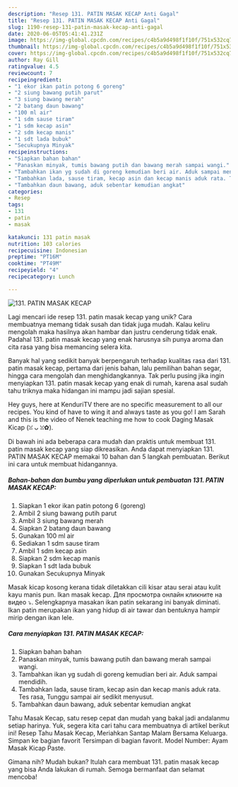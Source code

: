 ```yaml
---
description: "Resep 131. PATIN MASAK KECAP Anti Gagal"
title: "Resep 131. PATIN MASAK KECAP Anti Gagal"
slug: 1190-resep-131-patin-masak-kecap-anti-gagal
date: 2020-06-05T05:41:41.231Z
image: https://img-global.cpcdn.com/recipes/c4b5a9d498f1f10f/751x532cq70/131-patin-masak-kecap-foto-resep-utama.jpg
thumbnail: https://img-global.cpcdn.com/recipes/c4b5a9d498f1f10f/751x532cq70/131-patin-masak-kecap-foto-resep-utama.jpg
cover: https://img-global.cpcdn.com/recipes/c4b5a9d498f1f10f/751x532cq70/131-patin-masak-kecap-foto-resep-utama.jpg
author: Ray Gill
ratingvalue: 4.5
reviewcount: 7
recipeingredient:
- "1 ekor ikan patin potong 6 goreng"
- "2 siung bawang putih parut"
- "3 siung bawang merah"
- "2 batang daun bawang"
- "100 ml air"
- "1 sdm sause tiram"
- "1 sdm kecap asin"
- "2 sdm kecap manis"
- "1 sdt lada bubuk"
- "Secukupnya Minyak"
recipeinstructions:
- "Siapkan bahan bahan"
- "Panaskan minyak, tumis bawang putih dan bawang merah sampai wangi."
- "Tambahkan ikan yg sudah di goreng kemudian beri air. Aduk sampai mendidih."
- "Tambahkan lada, sause tiram, kecap asin dan kecap manis aduk rata. Tes rasa, Tunggu sampai air sedikit menyusut."
- "Tambahkan daun bawang, aduk sebentar kemudian angkat"
categories:
- Resep
tags:
- 131
- patin
- masak

katakunci: 131 patin masak 
nutrition: 103 calories
recipecuisine: Indonesian
preptime: "PT16M"
cooktime: "PT49M"
recipeyield: "4"
recipecategory: Lunch

---
```



![131. PATIN MASAK KECAP](https://img-global.cpcdn.com/recipes/c4b5a9d498f1f10f/751x532cq70/131-patin-masak-kecap-foto-resep-utama.jpg)

Lagi mencari ide resep 131. patin masak kecap yang unik? Cara membuatnya memang tidak susah dan tidak juga mudah. Kalau keliru mengolah maka hasilnya akan hambar dan justru cenderung tidak enak. Padahal 131. patin masak kecap yang enak harusnya sih punya aroma dan cita rasa yang bisa memancing selera kita.

Banyak hal yang sedikit banyak berpengaruh terhadap kualitas rasa dari 131. patin masak kecap, pertama dari jenis bahan, lalu pemilihan bahan segar, hingga cara mengolah dan menghidangkannya. Tak perlu pusing jika ingin menyiapkan 131. patin masak kecap yang enak di rumah, karena asal sudah tahu triknya maka hidangan ini mampu jadi sajian spesial.

Hey guys, here at KenduriTV there are no specific measurement to all our recipes. You kind of have to wing it and always taste as you go! I am Sarah and this is the video of Nenek teaching me how to cook Daging Masak Kicap (ꈍ ᴗ ꈍ✿).


Di bawah ini ada beberapa cara mudah dan praktis untuk membuat 131. patin masak kecap yang siap dikreasikan. Anda dapat menyiapkan 131. PATIN MASAK KECAP memakai 10 bahan dan 5 langkah pembuatan. Berikut ini cara untuk membuat hidangannya.

<!--inarticleads1-->

##### Bahan-bahan dan bumbu yang diperlukan untuk pembuatan 131. PATIN MASAK KECAP:

1. Siapkan 1 ekor ikan patin potong 6 (goreng)
1. Ambil 2 siung bawang putih parut
1. Ambil 3 siung bawang merah
1. Siapkan 2 batang daun bawang
1. Gunakan 100 ml air
1. Sediakan 1 sdm sause tiram
1. Ambil 1 sdm kecap asin
1. Siapkan 2 sdm kecap manis
1. Siapkan 1 sdt lada bubuk
1. Gunakan Secukupnya Minyak


Masak kicap kosong kerana tidak diletakkan cili kisar atau serai atau kulit kayu manis pun. Ikan masak kecap. Для просмотра онлайн кликните на видео ⤵. Selengkapnya masakan ikan patin sekarang ini banyak diminati. Ikan patin merupakan ikan yang hidup di air tawar dan bentuknya hampir mirip dengan ikan lele. 

<!--inarticleads2-->

##### Cara menyiapkan 131. PATIN MASAK KECAP:

1. Siapkan bahan bahan
1. Panaskan minyak, tumis bawang putih dan bawang merah sampai wangi.
1. Tambahkan ikan yg sudah di goreng kemudian beri air. Aduk sampai mendidih.
1. Tambahkan lada, sause tiram, kecap asin dan kecap manis aduk rata. Tes rasa, Tunggu sampai air sedikit menyusut.
1. Tambahkan daun bawang, aduk sebentar kemudian angkat


Tahu Masak Kecap, satu resep cepat dan mudah yang bakal jadi andalanmu setiap harinya. Yuk, segera kita cari tahu cara membuatnya di artikel berikut ini! Resep Tahu Masak Kecap, Meriahkan Santap Malam Bersama Keluarga. Simpan ke bagian favorit Tersimpan di bagian favorit. Model Number: Ayam Masak Kicap Paste. 

Gimana nih? Mudah bukan? Itulah cara membuat 131. patin masak kecap yang bisa Anda lakukan di rumah. Semoga bermanfaat dan selamat mencoba!
